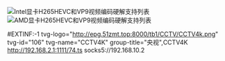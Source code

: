 ![Intel显卡H265HEVC和VP9视频编码硬解支持列表](https://user-images.githubusercontent.com/48859414/214846090-0bdcc5c3-b768-40d7-ac9f-ab449bb5e312.png)
![AMD显卡H265HEVC和VP9视频编码硬解支持列表](https://user-images.githubusercontent.com/48859414/214846123-5be2f961-956c-4f9b-8a87-91a7a00ad0aa.png)

#EXTINF:-1 tvg-logo="http://epg.51zmt.top:8000/tb1/CCTV/CCTV4k.png" tvg-id="106" tvg-name="CCTV4K" group-title="央视",CCTV4K
http://192.168.2.1:1111/74.ts
socks5://192.168.10.2
